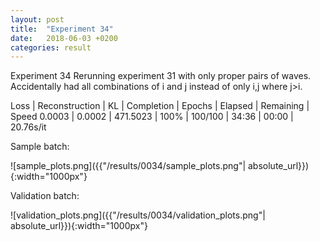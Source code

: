 ```yaml
---
layout: post
title:  "Experiment 34"
date:   2018-06-03 +0200
categories: result
---
```

Experiment 34
Rerunning experiment 31 with only proper pairs of waves.
Accidentally had all combinations of i and j instead of only i,j where j>i.

Loss | Reconstruction | KL | Completion | Epochs | Elapsed | Remaining | Speed
0.0003 | 0.0002 | 471.5023 | 100% | 100/100 | 34:36 | 00:00 | 20.76s/it



Sample batch:

![sample_plots.png]({{"/results/0034/sample_plots.png"| absolute_url}}){:width="1000px"}

Validation batch:

![validation_plots.png]({{"/results/0034/validation_plots.png"| absolute_url}}){:width="1000px"}
